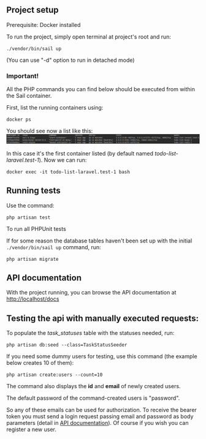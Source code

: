 ## Project setup
Prerequisite: Docker installed

To run the project, simply open terminal at project's root and run:

```
./vendor/bin/sail up
```

(You can use "-d" option to run in detached mode)

### **Important!** 

All the PHP commands you can find below should be executed from within the Sail container.

First, list the running containers using:
```
docker ps
```
You should see now a list like this:
![alt text](docker_ps.png "Container list")

In this case it's the first container listed (by default named _todo-list-laravel.test-1_). Now we can run:
```
docker exec -it todo-list-laravel.test-1 bash
```


## Running tests
Use the command:
```
php artisan test
```
To run all PHPUnit tests

If for some reason the database tables haven't been set up with the initial `./vendor/bin/sail up` command, run:

```
php artisan migrate
```

## API documentation
With the project running, you can browse the API documentation at
[http://localhost/docs](http://localhost/docs)

## Testing the api with manually executed requests:

To populate the _task_statuses_ table with the statuses needed, run:

```
php artisan db:seed --class=TaskStatusSeeder
```

If you need some dummy users for testing, use this command (the example below creates 10 of them):
```
php artisan create:users --count=10
```
The command also displays the __id__ and __email__ of newly created users.

The default password of the command-created users is "password".

So any of these emails can be used for authorization.
To receive the bearer token you must send a login request passing email and password as body parameters (detail in [API documentation](http://localhost/docs)).
Of course if you wish you can register a new user.